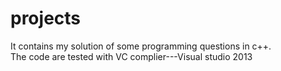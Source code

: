 # projects

It contains my solution of some programming questions in c++.<br>
The code are tested with VC complier---Visual studio 2013
